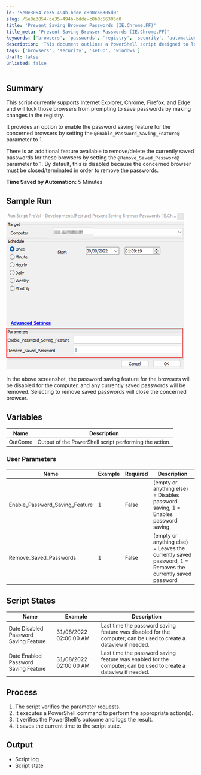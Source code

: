 ```yaml
---
id: '5e0e3054-ce35-494b-bdde-c8b0c56305d0'
slug: /5e0e3054-ce35-494b-bdde-c8b0c56305d0
title: 'Prevent Saving Browser Passwords (IE.Chrome.FF)'
title_meta: 'Prevent Saving Browser Passwords (IE.Chrome.FF)'
keywords: ['browsers', 'passwords', 'registry', 'security', 'automation']
description: 'This document outlines a PowerShell script designed to lock password saving features in Internet Explorer, Chrome, Firefox, and Edge by modifying the Windows registry. It includes options to enable password saving and to remove saved passwords, with detailed instructions and a sample run for user guidance.'
tags: ['browsers', 'security', 'setup', 'windows']
draft: false
unlisted: false
---
```


## Summary

This script currently supports Internet Explorer, Chrome, Firefox, and Edge and will lock those browsers from prompting to save passwords by making changes in the registry.

It provides an option to enable the password saving feature for the concerned browsers by setting the `@Enable_Password_Saving_Feature@` parameter to 1.

There is an additional feature available to remove/delete the currently saved passwords for these browsers by setting the `@Remove_Saved_Password@` parameter to 1. By default, this is disabled because the concerned browser must be closed/terminated in order to remove the passwords.

**Time Saved by Automation:** 5 Minutes

## Sample Run

![Sample Run](../../../static/img/docs/5e0e3054-ce35-494b-bdde-c8b0c56305d0/image_1.png)

In the above screenshot, the password saving feature for the browsers will be disabled for the computer, and any currently saved passwords will be removed. Selecting to remove saved passwords will close the concerned browser.

## Variables

| Name                     | Description                                                   |
|--------------------------|---------------------------------------------------------------|
| OutCome                  | Output of the PowerShell script performing the action.       |

### User Parameters

| Name                       | Example | Required | Description                                                                                   |
|----------------------------|---------|----------|-----------------------------------------------------------------------------------------------|
| Enable_Password_Saving_Feature | 1       | False    | (empty or anything else) = Disables password saving, 1 = Enables password saving            |
| Remove_Saved_Passwords     | 1       | False    | (empty or anything else) = Leaves the currently saved password, 1 = Removes the currently saved password |

## Script States

| Name                             | Example                  | Description                                                                                                        |
|----------------------------------|--------------------------|--------------------------------------------------------------------------------------------------------------------|
| Date Disabled Password Saving Feature | 31/08/2022 02:00:00 AM | Last time the password saving feature was disabled for the computer; can be used to create a dataview if needed. |
| Date Enabled Password Saving Feature  | 31/08/2022 02:00:00 AM | Last time the password saving feature was enabled for the computer; can be used to create a dataview if needed.  |

## Process

1. The script verifies the parameter requests.
2. It executes a PowerShell command to perform the appropriate action(s).
3. It verifies the PowerShell's outcome and logs the result.
4. It saves the current time to the script state.

## Output

- Script log
- Script state

